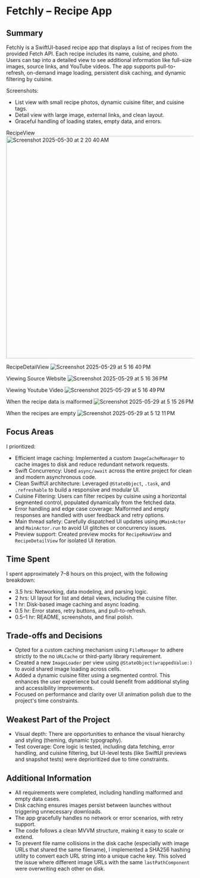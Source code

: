 # Fetchly – Recipe App

## Summary

Fetchly is a SwiftUI-based recipe app that displays a list of recipes from the provided Fetch API. Each recipe includes its name, cuisine, and photo. Users can tap into a detailed view to see additional information like full-size images, source links, and YouTube videos. The app supports pull-to-refresh, on-demand image loading, persistent disk caching, and dynamic filtering by cuisine.

Screenshots:
- List view with small recipe photos, dynamic cuisine filter, and cuisine tags.
- Detail view with large image, external links, and clean layout.
- Graceful handling of loading states, empty data, and errors.

RecipeView
<img width="596" alt="Screenshot 2025-05-30 at 2 20 40 AM" src="https://github.com/user-attachments/assets/7fa95b9c-e83d-4c03-8204-7d499c0e5ce3" />

RecipeDetailView
![Screenshot 2025-05-29 at 5 16 40 PM](https://github.com/user-attachments/assets/66096838-f9de-4b07-b797-cc1060cd25dc)

Viewing Source Website
![Screenshot 2025-05-29 at 5 16 36 PM](https://github.com/user-attachments/assets/1e4e583c-5382-4f5f-b831-eadbf7b3b29b)

Viewing Youtube Video
![Screenshot 2025-05-29 at 5 16 49 PM](https://github.com/user-attachments/assets/ee48e531-5382-4aa6-abe0-fbe692b8a916)

When the recipe data is malformed
![Screenshot 2025-05-29 at 5 15 26 PM](https://github.com/user-attachments/assets/59b4475e-17bc-4d9c-b49f-9354bed525cb)

When the recipes are empty
![Screenshot 2025-05-29 at 5 12 11 PM](https://github.com/user-attachments/assets/5f65e4c7-8c35-46ae-ab09-c8884726253a)

## Focus Areas

I prioritized:

- Efficient image caching: Implemented a custom `ImageCacheManager` to cache images to disk and reduce redundant network requests.
- Swift Concurrency: Used `async/await` across the entire project for clean and modern asynchronous code.
- Clean SwiftUI architecture: Leveraged `@StateObject`, `.task`, and `.refreshable` to build a responsive and modular UI.
- Cuisine Filtering: Users can filter recipes by cuisine using a horizontal segmented control, populated dynamically from the fetched data.
- Error handling and edge case coverage: Malformed and empty responses are handled with user feedback and retry options.
- Main thread safety: Carefully dispatched UI updates using `@MainActor` and `MainActor.run` to avoid UI glitches or concurrency issues.
- Preview support: Created preview mocks for `RecipeRowView` and `RecipeDetailView` for isolated UI iteration.

## Time Spent

I spent approximately 7–8 hours on this project, with the following breakdown:

- 3.5 hrs: Networking, data modeling, and parsing logic.
- 2 hrs: UI layout for list and detail views, including the cuisine filter.
- 1 hr: Disk-based image caching and async loading.
- 0.5 hr: Error states, retry buttons, and pull-to-refresh.
- 0.5–1 hr: README, screenshots, and final polish.

## Trade-offs and Decisions

- Opted for a custom caching mechanism using `FileManager` to adhere strictly to the no `URLCache` or third-party library requirement.
- Created a new `ImageLoader` per view using `@StateObject(wrappedValue:)` to avoid shared image loading across cells.
- Added a dynamic cuisine filter using a segmented control. This enhances the user experience but could benefit from additional styling and accessibility improvements.
- Focused on performance and clarity over UI animation polish due to the project's time constraints.

## Weakest Part of the Project

- Visual depth: There are opportunities to enhance the visual hierarchy and styling (theming, dynamic typography).
- Test coverage: Core logic is tested, including data fetching, error handling, and cuisine filtering, but UI-level tests (like SwiftUI previews and snapshot tests) were deprioritized due to time constraints.

## Additional Information

- All requirements were completed, including handling malformed and empty data cases.
- Disk caching ensures images persist between launches without triggering unnecessary downloads.
- The app gracefully handles no network or error scenarios, with retry support.
- The code follows a clean MVVM structure, making it easy to scale or extend.
- To prevent file name collisions in the disk cache (especially with image URLs that shared the same filename), I implemented a SHA256 hashing utility to convert each URL string into a unique cache key. This solved the issue where different image URLs with the same `lastPathComponent` were overwriting each other on disk.
